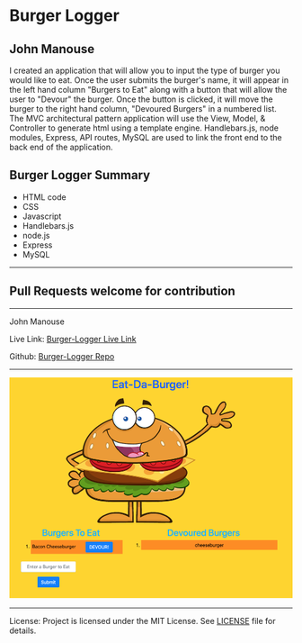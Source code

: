 <h1>Burger Logger</h1>
<h2>John Manouse</h2>
<p>I created an application that will allow you to input the type of burger you would like to eat. Once the user submits the burger's name, it will appear in the left hand column "Burgers to Eat" along with a button that will allow the user to "Devour" the burger. Once the button is clicked, it will move the burger to the right hand column, "Devoured Burgers" in a numbered list. The MVC architectural pattern application will use the View, Model, & Controller to generate html using a template engine. Handlebars.js, node modules, Express, API routes, MySQL are used to link the front end to the back end of the application.</p>
<p>
</p>
 
<h2>Burger Logger Summary</h2>
<ul>
    <li>HTML code</li>
    <li>CSS</li>
    <li>Javascript</li>
    <li>Handlebars.js</li>
    <li>node.js</li>
    <li>Express</li>
    <li>MySQL</li>
</ul>
<hr>
<h2>Pull Requests welcome for contribution</h2>
<hr>
<p>John Manouse</p>
<p>Live Link: <a href="https://git.heroku.com/burger411.git"
>Burger-Logger Live Link</a></p>
<p>Github: <a href="https://github.com/Mirageg4/Burger-Logger">Burger-Logger Repo</a></p>

<hr>
<img src ="./public/img/BL-Screenshot.png"/>
<hr>              
<p>License: Project is licensed under the MIT License. 
See <a href ="LICENSE.md">LICENSE</a> file for details.